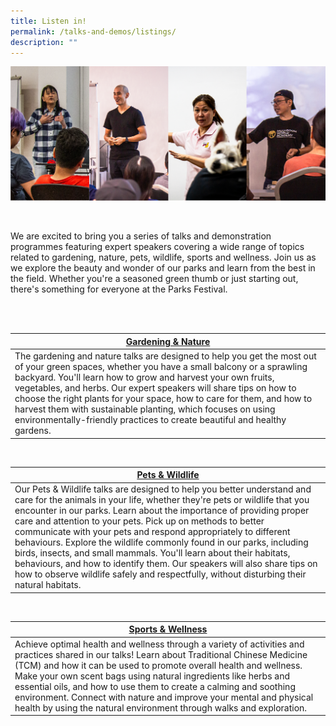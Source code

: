 ```yaml
---
title: Listen in!
permalink: /talks-and-demos/listings/
description: ""
---
```


![Speakers](/images/talks%20montage.png)

<br>

We are excited to bring you a series of talks and demonstration programmes featuring expert speakers covering a wide range of topics related to gardening, nature, pets, wildlife, sports and wellness. Join us as we explore the beauty and wonder of our parks and learn from the best in the field. Whether you're a seasoned green thumb or just starting out, there's something for everyone at the Parks Festival.


<br>



<br>


| [Gardening &amp; Nature](/talks-and-demos/gardening-and-nature/) | 
| -------- |
| The gardening and nature talks are designed to help you get the most out of your green spaces, whether you have a small balcony or a sprawling backyard. You'll learn how to grow and harvest your own fruits, vegetables, and herbs. Our expert speakers will share tips on how to choose the right plants for your space, how to care for them, and how to harvest them with sustainable planting, which focuses on using environmentally-friendly practices to create beautiful and healthy gardens.

<br>

|[Pets &amp; Wildlife](/talks-and-demos/pets-and-wildlife/) | 
| -------- |
| Our Pets &amp; Wildlife talks are designed to help you better understand and care for the animals in your life, whether they're pets or wildlife that you encounter in our parks. Learn about the importance of providing proper care and attention to your pets. Pick up on methods to better communicate with your pets and respond appropriately to different behaviours. Explore the wildlife commonly found in our parks, including birds, insects, and small mammals. You'll learn about their habitats, behaviours, and how to identify them. Our speakers will also share tips on how to observe wildlife safely and respectfully, without disturbing their natural habitats.    |

<br>

|[Sports &amp; Wellness](/talks-and-demos/sports-and-wellness/) | 
| -------- |
| Achieve optimal health and wellness through a variety of activities and practices shared in our talks! Learn about Traditional Chinese Medicine (TCM) and how it can be used to promote overall health and wellness. Make your own scent bags using natural ingredients like herbs and essential oils, and how to use them to create a calming and soothing environment. Connect with nature and improve your mental and physical health by using the natural environment through walks and exploration. |

<br>